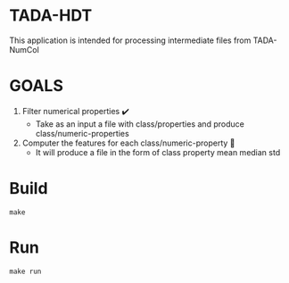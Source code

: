 # TADA-HDT
This application is intended for processing intermediate files from TADA-NumCol


# GOALS
1. Filter numerical properties :heavy_check_mark:
    - Take as an input a file with class/properties and produce class/numeric-properties
2. Computer the features for each class/numeric-property :fork_and_knife:
    - It will produce a file in the form of class property mean median std

# Build
`make`


# Run
`make run`
